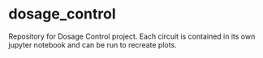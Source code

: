 # dosage_control

Repository for Dosage Control project. Each circuit is contained in its own jupyter notebook and can be run to recreate plots. 
